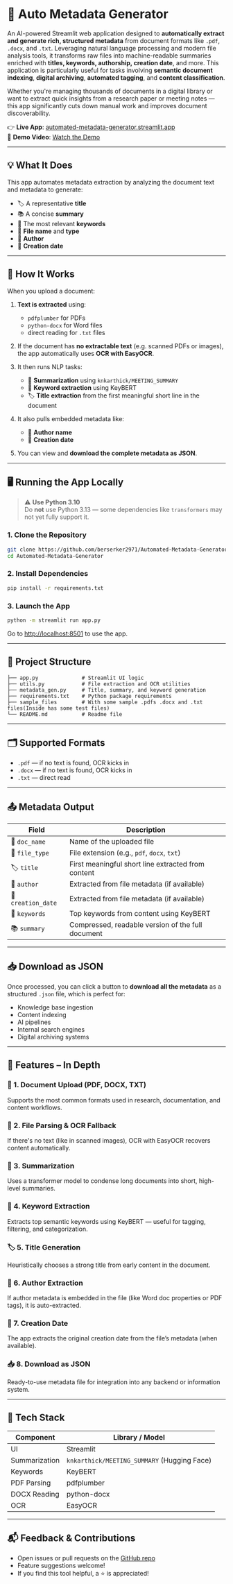 
# 📄 Auto Metadata Generator

An AI-powered Streamlit web application designed to **automatically extract and generate rich, structured metadata** from document formats like `.pdf`, `.docx`, and `.txt`. Leveraging natural language processing and modern file analysis tools, it transforms raw files into machine-readable summaries enriched with **titles, keywords, authorship, creation date**, and more. This application is particularly useful for tasks involving **semantic document indexing**, **digital archiving**, **automated tagging**, and **content classification**.

Whether you're managing thousands of documents in a digital library or want to extract quick insights from a research paper or meeting notes — this app significantly cuts down manual work and improves document discoverability.

👉 **Live App**: [automated-metadata-generator.streamlit.app](https://automated-metadata-generator.streamlit.app/)  
🎥 **Demo Video**: [Watch the Demo](https://youtu.be/qkDKGK_8cCY)

---

## 💡 What It Does

This app automates metadata extraction by analyzing the document text and metadata to generate:

- 🏷️ A representative **title**
- 📚 A concise **summary**
- 🔑 The most relevant **keywords**
- 📄 **File name** and **type**
- 👤 **Author** 
- 📅 **Creation date** 

---

## 🔧 How It Works

When you upload a document:

1. **Text is extracted** using:
   - `pdfplumber` for PDFs
   - `python-docx` for Word files
   - direct reading for `.txt` files

2. If the document has **no extractable text** (e.g. scanned PDFs or images), the app automatically uses **OCR with EasyOCR**.

3. It then runs NLP tasks:
   - 🧠 **Summarization** using `knkarthick/MEETING_SUMMARY`
   - 🔑 **Keyword extraction** using KeyBERT
   - 🏷️ **Title extraction** from the first meaningful short line in the document

4. It also pulls embedded metadata like:
   - 👤 **Author name**
   - 📅 **Creation date**

5. You can view and **download the complete metadata as JSON**.

---

## 🖥️ Running the App Locally

> ⚠️ **Use Python 3.10**  
> Do **not** use Python 3.13 — some dependencies like `transformers` may not yet fully support it.

### 1. Clone the Repository

```bash
git clone https://github.com/berserker2971/Automated-Metadata-Generator
cd Automated-Metadata-Generator
```

### 2. Install Dependencies

```bash
pip install -r requirements.txt
```

### 3. Launch the App

```bash
python -m streamlit run app.py
```

Go to [http://localhost:8501](http://localhost:8501) to use the app.

---

## 📁 Project Structure

```
├── app.py              # Streamlit UI logic
├── utils.py            # File extraction and OCR utilities
├── metadata_gen.py     # Title, summary, and keyword generation
├── requirements.txt    # Python package requirements
├── sample_files        # With some sample .pdfs .docx and .txt files(Inside has some test files)
└── README.md           # Readme file
```

---

## 🗂️ Supported Formats

- `.pdf` — if no text is found, OCR kicks in
- `.docx` — if no text is found, OCR kicks in
- `.txt` — direct read

---

## 📤 Metadata Output

| Field             | Description                                                   |
|------------------|---------------------------------------------------------------|
| 📄 `doc_name`     | Name of the uploaded file                                     |
| 📁 `file_type`    | File extension (e.g., `pdf`, `docx`, `txt`)                   |
| 🏷️ `title`        | First meaningful short line extracted from content            |
| 👤 `author`       | Extracted from file metadata (if available)                   |
| 📅 `creation_date`| Extracted from file metadata (if available)                   |
| 🔑 `keywords`     | Top keywords from content using KeyBERT                       |
| 📚 `summary`      | Compressed, readable version of the full document             |

---

## 📥 Download as JSON

Once processed, you can click a button to **download all the metadata** as a structured `.json` file, which is perfect for:

- Knowledge base ingestion
- Content indexing
- AI pipelines
- Internal search engines
- Digital archiving systems

---

## 🚀 Features – In Depth

### 📄 1. Document Upload (PDF, DOCX, TXT)
Supports the most common formats used in research, documentation, and content workflows.

### 🧾 2. File Parsing & OCR Fallback
If there's no text (like in scanned images), OCR with EasyOCR recovers content automatically.

### 🧠 3. Summarization
Uses a transformer model to condense long documents into short, high-level summaries.

### 🔑 4. Keyword Extraction
Extracts top semantic keywords using KeyBERT — useful for tagging, filtering, and categorization.

### 🏷️ 5. Title Generation
Heuristically chooses a strong title from early content in the document.

### 👤 6. Author Extraction
If author metadata is embedded in the file (like Word doc properties or PDF tags), it is auto-extracted.

### 📅 7. Creation Date
The app extracts the original creation date from the file’s metadata (when available).

### 📥 8. Download as JSON
Ready-to-use metadata file for integration into any backend or information system.

---

## 🧠 Tech Stack

| Component        | Library / Model                                                |
|------------------|----------------------------------------------------------------|
| UI               | Streamlit                                                      |
| Summarization    | `knkarthick/MEETING_SUMMARY` (Hugging Face)                    |
| Keywords         | KeyBERT                                                        |
| PDF Parsing      | pdfplumber                                                     |
| DOCX Reading     | python-docx                                                    |
| OCR              | EasyOCR                                                        |

---

## 📬 Feedback & Contributions

- Open issues or pull requests on the [GitHub repo](https://github.com/berserker2971/Automated-Metadata-Generator)
- Feature suggestions welcome!
- If you find this tool helpful, a ⭐️ is appreciated!
